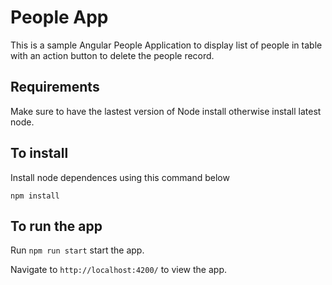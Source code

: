 # People App

This is a sample Angular People Application to display list of people in table with an action button to delete the people record.

## Requirements

Make sure to have the lastest version of Node install otherwise install latest node.

## To install

Install node dependences using this command below

`npm install`

## To run the app

Run `npm run start` start the app.

Navigate to `http://localhost:4200/` to view the app.
